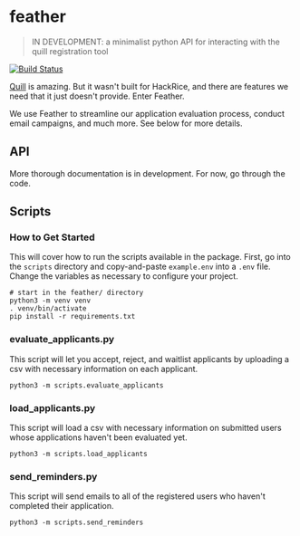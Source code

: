 # feather
> IN DEVELOPMENT: a minimalist python API for interacting with the quill registration tool

[![Build Status](https://travis-ci.com/hack-rice/feather.svg?branch=master)](https://travis-ci.com/hack-rice/feather)

[Quill](https://github.com/techx/quill) is amazing. But it wasn't built for HackRice, and there 
are features we need that it just doesn't provide. Enter Feather.

We use Feather to streamline our application evaluation process, conduct email campaigns, 
and much more. See below for more details.

## API

More thorough documentation is in development. For now, go through the code.

## Scripts

### How to Get Started

This will cover how to run the scripts available in the package. First, go into the `scripts`
directory and copy-and-paste `example.env` into a `.env` file. Change the variables as
necessary to configure your project.

```
# start in the feather/ directory
python3 -m venv venv
. venv/bin/activate
pip install -r requirements.txt
```

### evaluate_applicants.py

This script will let you accept, reject, and waitlist applicants by uploading a csv with necessary
information on each applicant.

`python3 -m scripts.evaluate_applicants`

### load_applicants.py

This script will load a csv with necessary information on submitted users whose applications haven't
been evaluated yet.

`python3 -m scripts.load_applicants`


### send_reminders.py

This script will send emails to all of the registered users who haven't completed their application.

`python3 -m scripts.send_reminders`
